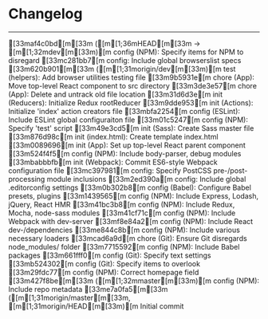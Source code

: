 
# Changelog

---

[33maf4c0bd[m[33m ([m[1;36mHEAD[m[33m -> [m[1;32mdev[m[33m)[m config (NPM): Specify items for NPM to disregard
[33mc281bb7[m config: Include global browserslist specs
[33m620b901[m[33m ([m[1;31morigin/dev[m[33m)[m test (helpers): Add browser utilities testing file
[33m9b5931e[m chore (App): Move top-level React component to src directory
[33m3de3e57[m chore (App): Delete and untrack old file location
[33m31d6d3e[m init (Reducers): Initialize Redux rootReducer
[33m9dde953[m init (Actions): Initialize 'index' action creators file
[33mbfa2254[m config (ESLint): Include ESLint global configuraiton file
[33m01c5247[m config (NPM): Specify 'test' script
[33m49e3cd5[m init (Sass): Create Sass master file
[33m876d98c[m init (index.html): Create template index.html
[33m0089696[m init (App): Set up top-level React parent component
[33m524f4f5[m config (NPM): Include body-parser, debug modules
[33mbabbbfb[m init (Webpack): Commit ES6-style Webpack configuration file
[33mc397981[m config: Specify PostCSS pre-/post-processing module inclusions
[33m2ed390a[m config: Include global .editorconfig settings
[33m0b302b8[m config (Babel): Configure Babel presets, plugins
[33m1439565[m config (NPM): Include Express, Lodash, jQuery, React HMR
[33m41bc3b8[m config (NPM): Include Redux, Mocha, node-sass modules
[33m41cf71c[m config (NPM): Include Webpack with dev-server
[33mf8e84a2[m config (NPM): Include React dev-/dependencies
[33me844c8b[m config (NPM): Include various necessary loaders
[33mcad6a9d[m chore (Git): Ensure Git disregards node_modules/ folder
[33m7715592[m config (NPM): Include Babel packages
[33m661fff0[m config (Git): Specify text settings
[33mb524302[m config (Git): Specify items to overlook
[33m29fdc77[m config (NPM): Correct homepage field
[33m427f8be[m[33m ([m[1;32mmaster[m[33m)[m config (NPM): Include repo metadata
[33me7a0fa5[m[33m ([m[1;31morigin/master[m[33m, [m[1;31morigin/HEAD[m[33m)[m Initial commit
